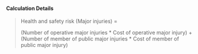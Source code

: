 
#### Calculation Details

> Health and safety risk (Major injuries) =
>
> (Number of operative major injuries * Cost of operative major injury) + (Number of member of public major injuries * Cost of member of public major injury)